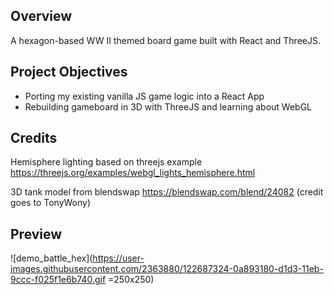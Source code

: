 ## Overview
A hexagon-based WW II themed board game built with React and ThreeJS.

## Project Objectives
- Porting my existing vanilla JS game logic into a React App
- Rebuilding gameboard in 3D with ThreeJS and learning about WebGL

## Credits
Hemisphere lighting based on threejs example https://threejs.org/examples/webgl_lights_hemisphere.html

3D tank model from blendswap https://blendswap.com/blend/24082 (credit goes to TonyWony)

## Preview
![demo_battle_hex](https://user-images.githubusercontent.com/2363880/122687324-0a893180-d1d3-11eb-9ccc-f025f1e6b740.gif =250x250)

